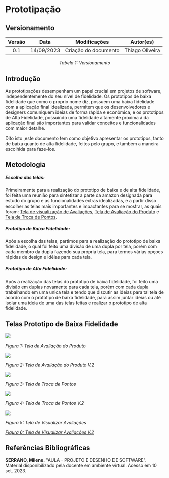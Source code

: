 # Prototipação

## Versionamento

<center>

| **Versão** | **Data** | **Modificações** | **Autor(es)** |
| :--: | :--: | :--: | :--: |
| 0.1 | 14/09/2023 | Criação do documento | Thiago Oliveira |

*Tabela 1: Versionamento*

</center>

## Introdução
As prototipações desempenham um papel crucial em projetos de software, independentemente do seu nível de fidelidade. Os prototipos de baixa fidelidade que como o proprio nome diz, possuem uma baixa fidelidade com a aplicação final idealizada,
permitem que os desenvolvedores e designers comuniquem ideias de forma rápida e econômica, e os prototipos de Alta Fidelidade, possuindo uma fidelidade altamente proxima á da aplicação final são importantes para validar conceitos 
e funcionalidades com maior detalhe.

Dito isto ,este documento tem como objetivo apresentar os prototipos, tanto de baixa quanto de alta fidelidade, feitos pelo grupo, e também a maneira escolhida para faze-los.

## Metodologia
##### Escolha das telas:

Primeiramente para a realização do prototipo de baixa e de alta fidelidade, foi feita uma reunião para sintetizar a parte da amazon designada para estudo do grupo e as funcionalidades extras idealizadas, e a partir disso escolher as telas mais
importantes e impactantes para se mostrar, as quais foram: [Tela de visualização de Avaliações](), [Tela de Avaliação do Produto]() e [Tela de Troca de Pontos]().

##### Prototipo de Baixa Fidelidade:
Após a escolha das telas, partimos para a realização do prototipo de baixa fidelidade, o qual foi feito uma divisão de uma dupla por tela, porém com cada membro da dupla fazendo sua própria tela, para termos várias opçoes rápidas de design e idéias
para cada tela.

##### Prototipo de Alta Fidelidade: 
Após a realização das telas do prototipo de baixa fidelidade, foi feito uma divisão em duplas novamente para cada tela, porém com cada dupla trabalhando em uma unica tela e tendo que discutir as ideias para tal tela de acordo com o prototipo de baixa
fidelidade,  para assim juntar ideias ou até isolar uma ideia de uma das telas feitas e realizar o prototipo de alta fidelidade.

## Telas Prototipo de Baixa Fidelidade
<img src= "https://github.com/UnBArqDsw2023-2/2023.2_G2_ProjetoAmazon/blob/doc/prototipacao/docs/Assets/Telas%20Prototipos/BaixaFidelidade/AvaliacaoDoProdutoBaixa.jpg">

*Figura 1: Tela de Avaliação do Produto*

<img src= "https://github.com/UnBArqDsw2023-2/2023.2_G2_ProjetoAmazon/blob/doc/prototipacao/docs/Assets/Telas%20Prototipos/BaixaFidelidade/AvalicaoDoProdutoBaixaV2.jpg">

*Figura 2: Tela de Avaliação do Produto V.2*

<img src= "https://github.com/UnBArqDsw2023-2/2023.2_G2_ProjetoAmazon/blob/doc/prototipacao/docs/Assets/Telas%20Prototipos/BaixaFidelidade/TrocaDePontosBaixa.jpg">

*Figura 3: Tela de Troca de Pontos*

<img src= "https://github.com/UnBArqDsw2023-2/2023.2_G2_ProjetoAmazon/blob/doc/prototipacao/docs/Assets/Telas%20Prototipos/BaixaFidelidade/TrocaDePontosBaixaV2.jpg">

*Figura 4: Tela de Troca de Pontos V.2*

<img src= "https://github.com/UnBArqDsw2023-2/2023.2_G2_ProjetoAmazon/blob/doc/prototipacao/docs/Assets/Telas%20Prototipos/BaixaFidelidade/VisualizarAvaliacaoBaixa.jpg">

*Figura 5: Tela de Visualizar Avaliações*

[*Figura 6: Tela de Visualizar Avaliações V.2*](https://github.com/UnBArqDsw2023-2/2023.2_G2_ProjetoAmazon/blob/doc/prototipacao/docs/Assets/Telas%20Prototipos/BaixaFidelidade/VerAvaliacaoBaixaV2.pdf)

## Referências Bibliográficas

**SERRANO, Milene.** "AULA - PROJETO E DESENHO DE SOFTWARE". Material disponibilizado pela docente em ambiente virtual. Acesso em 10 set. 2023.
